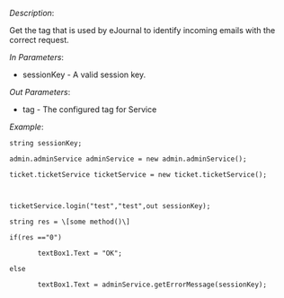 <properties date="2016-06-24"
SortOrder="184"
/>

*Description*:

Get the tag that is used by eJournal to identify incoming emails with the correct request.

 

*In Parameters*:

* sessionKey            - A valid session key.

 

*Out Parameters*:

* tag                         - The configured tag for Service

 

*Example*:
```
string sessionKey;

admin.adminService adminService = new admin.adminService();

ticket.ticketService ticketService = new ticket.ticketService();

 

ticketService.login("test","test",out sessionKey);

string res = \[some method()\]

if(res =="0")

       textBox1.Text = "OK";

else

       textBox1.Text = adminService.getErrorMessage(sessionKey);
```